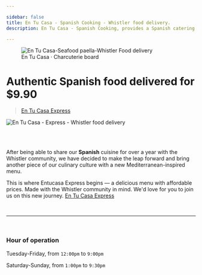 ```yaml
---

sidebar: false
title: En Tu Casa - Spanish Cooking - Whistler food delivery.
description: En Tu Casa - Spanish Cooking, provides a Spanish catering service along the Sea to Sky corridor, and a daily food delivery services within Whistler.

---
```

<figure class="full-width-img">
  <img src="/img/home/home-header.jpg" alt="En Tu Casa-Seafood paella-Whistler Food delivery">
  <figcaption>En Tu Casa · Charcuterie board</figcaption>
</figure>

# Authentic Spanish food delivered for $9.90
> [En Tu Casa Express](/delivery-menu/)

<CallButton/>

![En Tu Casa - Express - Whistler food delivery](/img/home/home-entucasa-express.jpg)

<br>
<CallButton/>
<br>


After being able to share our **Spanish** cuisine for over a year with the Whistler community, we have decided to make the leap forward and bring another piece of our culinary culture with a new Mediterranean-inspired menu.
 
This is where Entucasa Express begins — a delicious menu with affordable prices. Made with the Whistler community in mind. We'd love for you to join us on this new journey. [En Tu Casa Express](/delivery-menu/)

<br/>

<hr>

<br/>


### Hour of operation  
Tuesday-Friday, from `12:00pm` to `9:00pm`

Saturday-Sunday, from `1:00pm` to `9:30pm`
